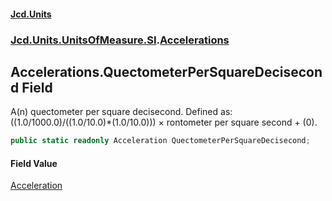 #### [Jcd.Units](index.md 'index')
### [Jcd.Units.UnitsOfMeasure.SI](Jcd.Units.UnitsOfMeasure.SI.md 'Jcd.Units.UnitsOfMeasure.SI').[Accelerations](Accelerations.md 'Jcd.Units.UnitsOfMeasure.SI.Accelerations')

## Accelerations.QuectometerPerSquareDecisecond Field

A(n) quectometer per square decisecond. Defined as: ((1.0/1000.0)/((1.0/10.0)*(1.0/10.0))) × rontometer per square second + (0).

```csharp
public static readonly Acceleration QuectometerPerSquareDecisecond;
```

#### Field Value
[Acceleration](Acceleration.md 'Jcd.Units.UnitTypes.Acceleration')